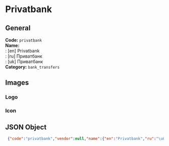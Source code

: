 # Privatbank 
## General 
**Code:** `privatbank`  
**Name:**  
:	[en] Privatbank  
:	[ru] Приватбанк  
:	[uk] Приватбанк  
**Category:** `bank_transfers`  
## Images 
### Logo 
### Icon 
## JSON Object 
```json
 {"code":"privatbank","vendor":null,"name":{"en":"Privatbank","ru":"\u041f\u0440\u0438\u0432\u0430\u0442\u0431\u0430\u043d\u043a","uk":"\u041f\u0440\u0438\u0432\u0430\u0442\u0431\u0430\u043d\u043a"},"description":null,"countries":null,"category":"bank_transfers"}```  
